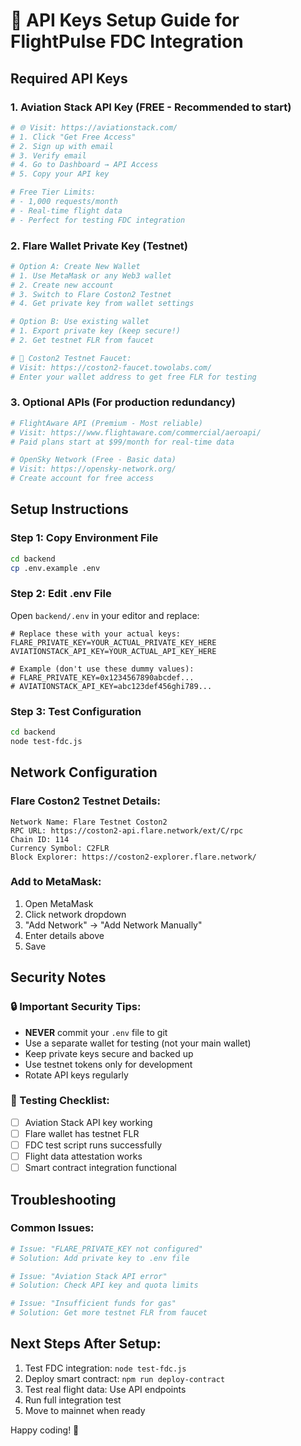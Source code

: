 # 🔑 API Keys Setup Guide for FlightPulse FDC Integration

## Required API Keys

### 1. Aviation Stack API Key (FREE - Recommended to start)
```bash
# 🌐 Visit: https://aviationstack.com/
# 1. Click "Get Free Access"
# 2. Sign up with email
# 3. Verify email
# 4. Go to Dashboard → API Access
# 5. Copy your API key

# Free Tier Limits:
# - 1,000 requests/month
# - Real-time flight data
# - Perfect for testing FDC integration
```

### 2. Flare Wallet Private Key (Testnet)
```bash
# Option A: Create New Wallet
# 1. Use MetaMask or any Web3 wallet
# 2. Create new account
# 3. Switch to Flare Coston2 Testnet
# 4. Get private key from wallet settings

# Option B: Use existing wallet
# 1. Export private key (keep secure!)
# 2. Get testnet FLR from faucet

# 🚰 Coston2 Testnet Faucet:
# Visit: https://coston2-faucet.towolabs.com/
# Enter your wallet address to get free FLR for testing
```

### 3. Optional APIs (For production redundancy)
```bash
# FlightAware API (Premium - Most reliable)
# Visit: https://www.flightaware.com/commercial/aeroapi/
# Paid plans start at $99/month for real-time data

# OpenSky Network (Free - Basic data)
# Visit: https://opensky-network.org/
# Create account for free access
```

## Setup Instructions

### Step 1: Copy Environment File
```bash
cd backend
cp .env.example .env
```

### Step 2: Edit .env File
Open `backend/.env` in your editor and replace:

```env
# Replace these with your actual keys:
FLARE_PRIVATE_KEY=YOUR_ACTUAL_PRIVATE_KEY_HERE
AVIATIONSTACK_API_KEY=YOUR_ACTUAL_API_KEY_HERE

# Example (don't use these dummy values):
# FLARE_PRIVATE_KEY=0x1234567890abcdef...
# AVIATIONSTACK_API_KEY=abc123def456ghi789...
```

### Step 3: Test Configuration
```bash
cd backend
node test-fdc.js
```

## Network Configuration

### Flare Coston2 Testnet Details:
```
Network Name: Flare Testnet Coston2
RPC URL: https://coston2-api.flare.network/ext/C/rpc
Chain ID: 114
Currency Symbol: C2FLR
Block Explorer: https://coston2-explorer.flare.network/
```

### Add to MetaMask:
1. Open MetaMask
2. Click network dropdown
3. "Add Network" → "Add Network Manually"
4. Enter details above
5. Save

## Security Notes

### 🔒 Important Security Tips:
- **NEVER** commit your `.env` file to git
- Use a separate wallet for testing (not your main wallet)
- Keep private keys secure and backed up
- Use testnet tokens only for development
- Rotate API keys regularly

### 🧪 Testing Checklist:
- [ ] Aviation Stack API key working
- [ ] Flare wallet has testnet FLR
- [ ] FDC test script runs successfully
- [ ] Flight data attestation works
- [ ] Smart contract integration functional

## Troubleshooting

### Common Issues:
```bash
# Issue: "FLARE_PRIVATE_KEY not configured"
# Solution: Add private key to .env file

# Issue: "Aviation Stack API error"
# Solution: Check API key and quota limits

# Issue: "Insufficient funds for gas"
# Solution: Get more testnet FLR from faucet
```

## Next Steps After Setup:
1. Test FDC integration: `node test-fdc.js`
2. Deploy smart contract: `npm run deploy-contract`
3. Test real flight data: Use API endpoints
4. Run full integration test
5. Move to mainnet when ready

Happy coding! 🚀 